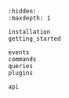 ```{toctree}
:hidden:
:maxdepth: 1

installation
getting_started

events
commands
queries
plugins

api
```

```{include} ../../README.md

```
